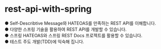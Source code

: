# rest-api-with-spring

● Self-Describtive Message와 HATEOAS를 만족하는 REST API를 이해합니다.  
● 다양한 스프링 기술을 활용하여 REST API를 개발할 수 있습니다.  
● 스프링 HATEOAS와 스프링 REST Docs 프로젝트를 활용할 수 있습니다.  
● 테스트 주도 개발(TDD)에 익숙해 집니다.  
